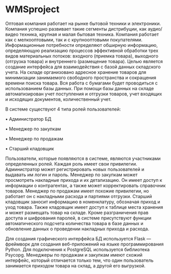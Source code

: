 # WMSproject
Оптовая компания работает на рынке бытовой техники и электроники. Компания 
успешно развивает такие сегменты дистрибуции, как аудио/видео техника, крупная и 
малая бытовая техника. Компания работает как с мелкооптовыми, так и с 
крупнооптовыми покупателями. Информационные потребности определяют 
обширную информацию, определяющую реализацию процессов эффективной
обработки трех видов материальных потоков: входного (приемка товара), выходного 
(отгрузка товара) и внутреннего (размещение товара).
Целью является создание интерфейса для взаимодействия с базой данных складского учета. 
На складе организовано адресное хранение товаров для минимизации 
занимаемого свободного пространства и сокращения времени поиска товара. Вся 
работа с бумагами будет проводиться с использованием базы данных. При помощи 
базы данных на складе автоматизирован учет поступления и отгрузки товаров, учет 
входящих и исходящих документов, количественный учет. 

В системе существуют 4 типа ролей пользователей:

• Администратор БД

• Менеджер по закупкам

• Менеджер по продажам

• Старший кладовщик

Пользователи, которые появляются в системе, являются участниками 
определенных ролей. Каждая роль имеет свои привилегии. Администратор может 
регистрировать новых пользователей и выдавать им логин и пароль. Менеджер по 
закупкам может просмотреть накладные прихода и их детализацию. Он имеет доступ 
к информации о контрагентах, а также может корректировать справочник товаров. 
Менеджер по продажам имеет похожие привилегии, но работает он с накладными 
расхода и партиями отгрузки. Старший кладовщик заносит информацию в 
номенклатуру, обозначая приход и уход товара. Также кладовщик имеет доступ к 
таблице места хранения и может размещать товар на складе.
Кроме разграничения прав доступа и шифрования паролей, в системе 
присутствуют функции автоматического подсчета количества товара в базе данных и 
обновление данных о проведении накладных прихода и расхода.

Для создания графического интерфейса БД используется Flask — фреймворк для 
создания веб-приложений на языке программирования Python. Для подключения к 
PostgreSQL используется библиотека Psycopg. Менеджеры по продажам и закупкам 
имеют схожий интерфейс, который отличается только тем, что один пользователь 
занимается приходом товара на склад, а другой его выгрузкой.
